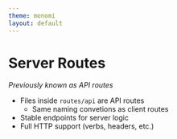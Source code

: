 ```yaml
---
theme: monomi
layout: default
---
```


# Server Routes

_Previously known as API routes_

- Files inside `routes/api` are API routes
  - Same naming convetions as client routes
- Stable endpoints for server logic
- Full HTTP support (verbs, headers, etc.)
